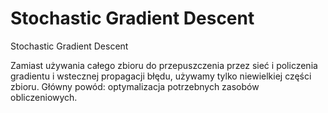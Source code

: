 # Stochastic Gradient Descent
Stochastic Gradient Descent

Zamiast używania całego zbioru do przepuszczenia przez sieć i policzenia gradientu i wstecznej propagacji błędu, używamy tylko niewielkiej części zbioru. Główny powód: optymalizacja potrzebnych zasobów obliczeniowych.  